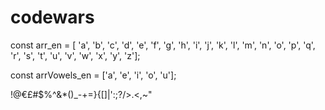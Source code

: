 # codewars

<p>const arr_en = [ 'a', 'b', 'c', 'd', 'e', 'f', 'g', 'h', 'i', 'j', 'k', 'l', 'm', 'n', 'o', 'p',
'q', 'r', 's', 't', 'u', 'v', 'w', 'x', 'y', 'z'];</p>
<p>const arrVowels_en = ['a', 'e', 'i', 'o', 'u'];</p>
<p>!@€£#$%^&*()_-+=}{[]|':;?/>.<,~"</p>
